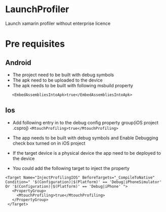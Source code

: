 # LaunchProfiler
Launch xamarin profiler without enterprise licence

# Pre requisites
## Android
* The project need to be built with debug symbols
* The apk need to be uploaded to the device
* The apk needs to be built with following msbuild property
 ```
    <EmbedAssembliesIntoApk>true</EmbedAssembliesIntoApk>
```

## Ios
* Add following entry in to the debug config property group(iOS project .csproj)
`<MtouchProfiling>true</MtouchProfiling>`
* The app needs to be built with debug symbols and Enable Debugging check box turned on in iOS project
* If the target device is a physical device the app need to be deployed to the device

* You could add the following target to inject the property
 ```
 <Target Name="InjectProfilingIOS" BeforeTargets="_CompileToNative" Condition=" '$(Configuration)|$(Platform)' == 'Debug|iPhoneSimulator' Or '$(Configuration)|$(Platform)' == 'Debug|iPhone' ">
    <PropertyGroup>
      <MtouchProfiling>true</MtouchProfiling>
    </PropertyGroup>
  </Target>
  ```

